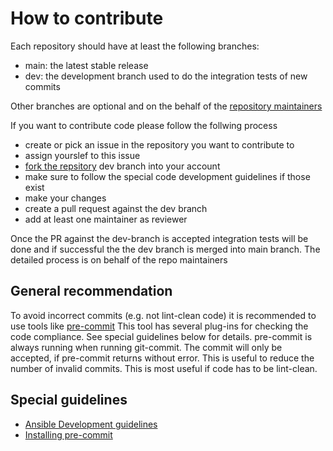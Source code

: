 # How to contribute

Each repository should have at least the following branches:

 - main: the latest stable release
 - dev: the development branch used to do the integration tests of new commits
  
Other branches are optional and on the behalf of the [repository maintainers](../01_projects_overview.md)

If you want to contribute code please follow the follwing process

- create or pick an issue in the repository you want to contribute to
- assign yourslef to this issue
- [fork the repsitory](https://docs.github.com/en/get-started/quickstart/fork-a-repo) dev branch into your account
- make sure to follow the special code development guidelines if those exist
- make your changes
- create a pull request against the dev branch
- add at least one maintainer as reviewer

Once the PR against the dev-branch is accepted integration tests will be done and if successful the the dev branch is merged into main branch. 
The detailed process is on behalf of the repo maintainers

## General recommendation

To avoid incorrect commits (e.g. not lint-clean code) it is recommended to use tools like [pre-commit](https://pre-commit.com)
This tool has several plug-ins for checking the code compliance. See special guidelines below for details.
pre-commit is always running when running git-commit. The commit will only be accepted, if pre-commit returns without error. This is useful to reduce the number of invalid commits. 
This is most useful if code has to be lint-clean.

## Special guidelines

- [Ansible Development guidelines](__ansible_dev_guidelines.md)
- [Installing pre-commit](__install_pre_commit.md)

